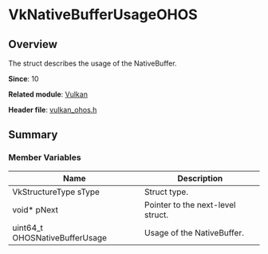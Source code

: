 # VkNativeBufferUsageOHOS

<!--Kit: ArkGraphics 2D-->
<!--Subsystem: Graphic-->
<!--Owner: @andrew1993-->
<!--Designer: @ext4FAT1-->
<!--Tester: @nobuggers-->
<!--Adviser: @ge-yafang-->

## Overview

The struct describes the usage of the NativeBuffer.

**Since**: 10

**Related module**: [Vulkan](capi-vulkan.md)

**Header file**: [vulkan_ohos.h](capi-vulkan-ohos-h.md)

## Summary

### Member Variables

| Name| Description|
|----| -- |
| VkStructureType sType   | Struct type.|
| void* pNext   | Pointer to the next-level struct.|
| uint64_t OHOSNativeBufferUsage  | Usage of the NativeBuffer.|
